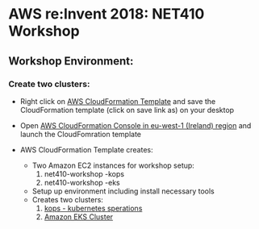 # AWS re:Invent 2018: NET410 Workshop

## Workshop Environment:

### Create two clusters:

- Right click on [AWS CloudFormation Template](https://s3-eu-west-1.amazonaws.com/net410-workshop-eu-west-1/net410-workshop-setup.json) and save the CloudFormation template (click on save link as) on your desktop
- Open [AWS CloudFormation Console in eu-west-1 (Ireland) region](https://eu-west-1.console.aws.amazon.com/cloudformation/) and launch the CloudFomration template

- AWS CloudFormation Template creates:
  - Two Amazon EC2 instances for workshop setup:
    1. net410-workshop -kops
    2. net410-workshop -eks
  - Setup up environment including install necessary tools
  - Creates two clusters:
    1. [kops - kubernetes sperations](https://github.com/kubernetes/kops/blob/master/README.md)
    2. [Amazon EKS Cluster](https://aws.amazon.com/eks/)


